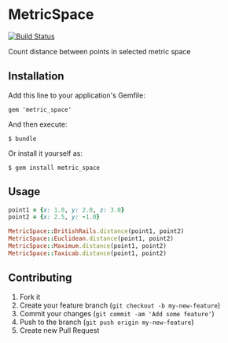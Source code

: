 # MetricSpace
[![Build Status](https://travis-ci.org/fractalsoft/metric_space.png)](https://travis-ci.org/fractalsoft/metric_space)

Count distance between points in selected metric space

## Installation

Add this line to your application's Gemfile:

    gem 'metric_space'

And then execute:

    $ bundle

Or install it yourself as:

    $ gem install metric_space

## Usage

```ruby
point1 = {x: 1.0, y: 2.0, z: 3.0}
point2 = {x: 2.5, y: -1.0}

MetricSpace::BritishRails.distance(point1, point2)
MetricSpace::Euclidean.distance(point1, point2)
MetricSpace::Maximum.distance(point1, point2)
MetricSpace::Taxicab.distance(point1, point2)
```
## Contributing

1. Fork it
2. Create your feature branch (`git checkout -b my-new-feature`)
3. Commit your changes (`git commit -am 'Add some feature'`)
4. Push to the branch (`git push origin my-new-feature`)
5. Create new Pull Request
